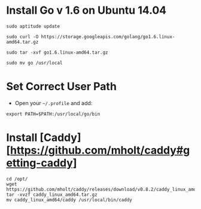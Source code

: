 # Install Go v 1.6 on Ubuntu 14.04

`sudo aptitude update`

`sudo curl -O https://storage.googleapis.com/golang/go1.6.linux-amd64.tar.gz`

`sudo tar -xvf go1.6.linux-amd64.tar.gz`

`sudo mv go /usr/local`

# Set Correct User Path

* Open your `~/.profile` and add:

`export PATH=$PATH:/usr/local/go/bin`

# Install [Caddy][https://github.com/mholt/caddy#getting-caddy]

```
cd /opt/
wget https://github.com/mholt/caddy/releases/download/v0.8.2/caddy_linux_amd64.tar.gz
tar -xvzf caddy_linux_amd64.tar.gz
mv caddy_linux_amd64/caddy /usr/local/bin/caddy
```
